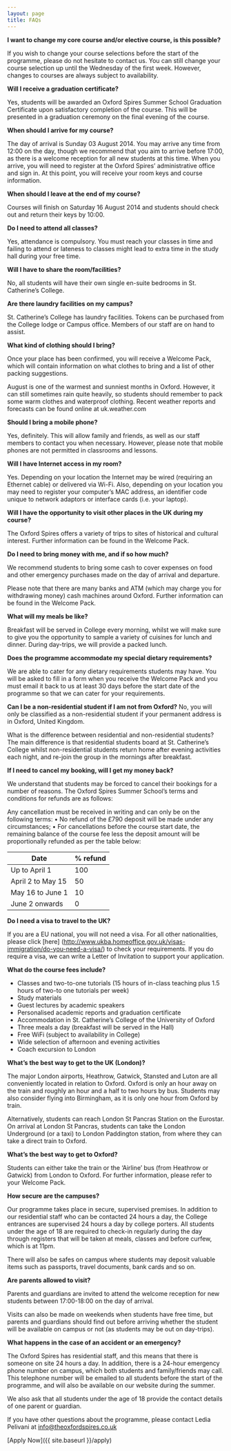 ```yaml
---
layout: page
title: FAQs
---
```


**I want to change my core course and/or elective course, is this possible?**

If you wish to change your course selections before the start of the programme, please do not hesitate to contact us. You can still change your course selection up until the Wednesday of the first week. However, changes to courses are always subject to availability. 

**Will I receive a graduation certificate?**

Yes, students will be awarded an Oxford Spires Summer School Graduation Certificate upon satisfactory completion of the course. This will be presented in a graduation ceremony on the final evening of the course.

**When should I arrive for my course?**

The day of arrival is Sunday 03 August 2014. You may arrive any time from 12:00 on the day, though we recommend that you aim to arrive before 17:00, as there is a welcome reception for all new students at this time. When you arrive, you will need to register at the Oxford Spires’ administrative office and sign in. At this point, you will receive your room keys and course information.

**When should I leave at the end of my course?**

Courses will finish on Saturday 16 August 2014 and students should check out and return their keys by 10:00.

**Do I need to attend all classes?**

Yes, attendance is compulsory. You must reach your classes in time and failing to attend or lateness to classes might lead to extra time in the study hall during your free time.

**Will I have to share the room/facilities?**

No, all students will have their own single en-suite bedrooms in St. Catherine’s College.

**Are there laundry facilities on my campus?**

St. Catherine’s College has laundry facilities. Tokens can be purchased from the College lodge or Campus office. Members of our staff are on hand to assist.

**What kind of clothing should I bring?**

Once your place has been confirmed, you will receive a Welcome Pack, which will contain information on what clothes to bring and a list of other packing suggestions.

August is one of the warmest and sunniest months in Oxford. However, it can still sometimes rain quite heavily, so students should remember to pack some warm clothes and waterproof clothing. Recent weather reports and forecasts can be found online at uk.weather.com

**Should I bring a mobile phone?**

Yes, definitely. This will allow family and friends, as well as our staff members to contact you when necessary. However, please note that mobile phones are not permitted in classrooms and lessons.

**Will I have Internet access in my room?**

Yes. Depending on your location the Internet may be wired (requiring an Ethernet cable) or delivered via Wi-Fi. Also, depending on your location you may need to register your computer’s MAC address, an identifier code unique to network adaptors or interface cards (i.e. your laptop).

**Will I have the opportunity to visit other places in the UK during my course?**

The Oxford Spires offers a variety of trips to sites of historical and cultural interest. Further information can be found in the Welcome Pack.

**Do I need to bring money with me, and if so how much?**

We recommend students to bring some cash to cover expenses on food and other emergency purchases made on the day of arrival and departure. 

Please note that there are many banks and ATM (which may charge you for withdrawing money) cash machines around Oxford. Further information can be found in the Welcome Pack. 

**What will my meals be like?**

Breakfast will be served in College every morning, whilst we will make sure to give you the opportunity to sample a variety of cuisines for lunch and dinner. During day-trips, we will provide a packed lunch.

**Does the programme accommodate my special dietary requirements?**

We are able to cater for any dietary requirements students may have. You will be asked to fill in a form when you receive the Welcome Pack and you must email it back to us at least 30 days before the start date of the programme so that we can cater for your requirements. 

**Can I be a non-residential student if I am not from Oxford?**
No, you will only be classified as a non-residential student if your permanent address is in Oxford, United Kingdom.

What is the difference between residential and non-residential students?
The main difference is that residential students board at St. Catherine’s College whilst non-residential students return home after evening activities each night, and re-join the group in the mornings after breakfast. 

**If I need to cancel my booking, will I get my money back?**

We understand that students may be forced to cancel their bookings for a number of reasons. The Oxford Spires Summer School’s terms and conditions for refunds are as follows:

Any cancellation must be received in writing and can only be on the following terms:
•	No refund of the £790 deposit will be made under any circumstances;
•	For cancellations before the course start date, the remaining balance of the course fee less the deposit amount will be proportionally refunded as per the table below:

|Date               |% refund                   |
|-------------------|---------------------------|
|Up to April 1      |100                        |
|April 2 to May 15  |50                         |
|May 16 to June 1   |10                         |
|June 2 onwards     |0                          |

**Do I need a visa to travel to the UK?**

If you are a EU national, you will not need a visa. For all other nationalities, please click [here] (http://www.ukba.homeoffice.gov.uk/visas-immigration/do-you-need-a-visa/) to check your requirements. If you do require a visa, we can write a Letter of Invitation to support your application. 

**What do the course fees include?**

- Classes and two-to-one tutorials (15 hours of in-class teaching plus 1.5 hours of two-to one tutorials per week)
- Study materials
- Guest lectures by academic speakers
- Personalised academic reports and graduation certificate
- Accommodation in St. Catherine’s College of the University of Oxford
- Three meals a day (breakfast will be served in the Hall)
- Free WiFi (subject to availability in College)
- Wide selection of afternoon and evening activities
- Coach excursion to London

**What’s the best way to get to the UK (London)?**

The major London airports, Heathrow, Gatwick, Stansted and Luton are all conveniently located in relation to Oxford. Oxford is only an hour away on the train and roughly an hour and a half to two hours by bus. Students may also consider flying into Birmingham, as it is only one hour from Oxford by train. 

Alternatively, students can reach London St Pancras Station on the Eurostar. On arrival at London St Pancras, students can take the London Underground (or a taxi) to London Paddington station, from where they can take a direct train to Oxford.

**What’s the best way to get to Oxford?**

Students can either take the train or the ‘Airline’ bus (from Heathrow or Gatwick) from London to Oxford. For further information, please refer to your Welcome Pack. 

**How secure are the campuses?**

Our programme takes place in secure, supervised premises. In addition to our residential staff who can be contacted 24 hours a day, the College entrances are supervised 24 hours a day by college porters. All students under the age of 18 are required to check-in regularly during the day through registers that will be taken at meals, classes and before curfew, which is at 11pm.

There will also be safes on campus where students may deposit valuable items such as passports, travel documents, bank cards and so on.

**Are parents allowed to visit?**

Parents and guardians are invited to attend the welcome reception for new students between 17:00-18:00 on the day of arrival. 

Visits can also be made on weekends when students have free time, but parents and guardians should find out before arriving whether the student will be available on campus or not (as students may be out on day-trips).

**What happens in the case of an accident or an emergency?**

The Oxford Spires has residential staff, and this means that there is someone on site 24 hours a day. In addition, there is a 24-hour emergency phone number on campus, which both students and family/friends may call. This telephone number will be emailed to all students before the start of the programme, and will also be available on our website during the summer.

We also ask that all students under the age of 18 provide the contact details of one parent or guardian. 

If you have other questions about the programme, please contact Ledia Pelivani at [info@theoxfordspires.co.uk](mailto:info@theoxfordspires.co.uk)

[Apply Now]({{ site.baseurl }}/apply)
